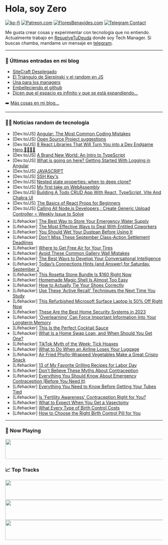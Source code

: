 # Hola, soy Zero

[![ko-fi](https://ko-fi.com/img/githubbutton_sm.svg)](https://ko-fi.com/J3J4N0LUK)
[![Patreon.com](https://img.shields.io/endpoint.svg?url=https%3A%2F%2Fshieldsio-patreon.vercel.app%2Fapi%3Fusername%3Dzerodragon%26type%3Dpatrons&style=for-the-badge)](https://patreon.com/zerodragon)
[![FloresBenavides.com](https://img.shields.io/website?down_message=oops&label=MiBlog&style=for-the-badge&up_message=online&url=https%3A%2F%2Ffloresbenavides.com)](https://floresbenavides.com)
[![Telegram Contact](https://img.shields.io/badge/escr%C3%ADbeme-ZeroDragon-%2326A5E4?style=for-the-badge&logo=telegram)](https://t.me/zerodragon)

Me gusta crear cosas y experimentar con tecnología que no entiendo.
Actualmente trabajo en [ResuelveTuDeuda](http://github.com/resuelve) donde soy Tech Manager.
Si buscas chamba, mandame un mensaje en [telegram](https://t.me/zerodragon).

---

### 📕 Últimas entradas en mi blog
<!-- BLOG-POST-LIST:START -->
- [SiteCraft Desplegado](https://floresbenavides.com/sitecraft-desplegado/)
- [El Triángulo de Sierpinski y el random en JS](https://floresbenavides.com/el-triangulo-de-sierpinski-y-el-random-en-js/)
- [Una para los managers](https://floresbenavides.com/una-para-los-managers/)
- [Embelleciendo el github](https://floresbenavides.com/embelleciendo-el-github/)
- [Dicen que el espacio es infinito y que se está expandiendo…](https://floresbenavides.com/dicen-que-el-espacio-es-infinito-y-que-se-esta-expandiendo/)
<!-- BLOG-POST-LIST:END -->

➡️ [Más cosas en mi blog...](https://floresbenavides.com)

---

### 👨‍💻 Noticias random de tecnología
<!-- TECH-POSTS:START -->
- [Dev.to/JS] [Angular: The Most Common Coding Mistakes](https://dev.to/chintanonweb/angular-the-most-common-coding-mistakes-3141)
- [Dev.to/JS] [Open Source Project suggestions](https://dev.to/shshank/open-source-project-suggestions-1opn)
- [Dev.to/JS] [8 React Libraries That Will Turn You into a Dev Endgame Hero 🦸‍♀️🦸‍♂️](https://dev.to/shivamblog/8-react-libraries-that-will-turn-you-into-a-dev-endgame-hero-23mo)
- [Dev.to/JS] [A Brand New World: An Intro to TypeScript](https://dev.to/gabetronic/a-brand-new-world-an-intro-to-typescript-46af)
- [Dev.to/JS] [What is going on here? Getting Started With Logging in Angular](https://dev.to/this-is-angular/what-is-going-on-here-getting-started-with-logging-in-angular-59k)
- [Dev.to/JS] [JAVASCRIPT](https://dev.to/iamsaurav28/javascript-jjk)
- [Dev.to/JS] [SSH Key&#39;s](https://dev.to/steven_rivera_5d71072a2fc/ssh-keys-nc4)
- [Dev.to/JS] [Nested state properties: when to deep clone?](https://dev.to/dragonballz/nested-state-properties-when-to-deep-clone-4jh1)
- [Dev.to/JS] [My first take on WebAssembly](https://dev.to/iprosk/my-first-take-on-webassembly-213h)
- [Dev.to/JS] [Building A Todo CRUD App With React, TypeScript, Vite And Chakra UI](https://dev.to/ethand91/building-a-todo-crud-app-with-react-typescript-vite-and-chakra-ui-l5n)
- [Dev.to/JS] [The Basics of React Props for Beginners](https://dev.to/meganad60/the-basics-of-react-props-for-beginners-3j01)
- [Dev.to/JS] [Calling All Node.js Developers : Create Generic Upload Controller ⭐ Weekly Issue to Solve](https://dev.to/idurar/calling-all-nodejs-developers-create-new-generic-upload-controller-weekly-issue-to-solve-53a4)
- [Lifehacker] [The Best Way to Store Your Emergency Water Supply](https://lifehacker.com/the-best-way-to-store-your-emergency-water-supply-1850792598?utm_source=regular)
- [Lifehacker] [The Most Effective Ways to Deal With Entitled Coworkers](https://lifehacker.com/the-most-effective-ways-to-deal-with-entitled-coworkers-1850792623?utm_source=regular)
- [Lifehacker] [You Should Wet Your Dustpan Before Using It](https://lifehacker.com/you-should-wet-your-dustpan-before-using-it-1850792655?utm_source=regular)
- [Lifehacker] [Don&#39;t Miss These September Class-Action Settlement Deadlines](https://lifehacker.com/class-action-settlements-2023-1850797441?utm_source=regular)
- [Lifehacker] [Where to Get Free Air for Your Tires](https://lifehacker.com/where-to-get-free-air-for-your-tires-1850792700?utm_source=regular)
- [Lifehacker] [Avoid These Common Gallery Wall Mistakes](https://lifehacker.com/avoid-these-common-gallery-wall-mistakes-1850792741?utm_source=regular)
- [Lifehacker] [The Best Ways to Develop Your Conversational Intelligence](https://lifehacker.com/the-best-ways-to-develop-your-conversational-intelligen-1850792824?utm_source=regular)
- [Lifehacker] [Today’s Connections Hints &lpar;and Answer&rpar; for Saturday, September 2](https://lifehacker.com/connections-answer-today-september-2-2023-1850795946?utm_source=regular)
- [Lifehacker] [This Rosetta Stone Bundle Is $160 Right Now](https://lifehacker.com/this-rosetta-stone-bundle-is-160-right-now-1850790237?utm_source=regular)
- [Lifehacker] [Homemade Magic Shell Is Almost Too Easy](https://lifehacker.com/easy-chocolate-magic-shell-recipe-1850797444?utm_source=regular)
- [Lifehacker] [How to Actually Tie Your Shoes Correctly](https://lifehacker.com/some-of-you-are-tying-your-shoes-wrong-1850295979?utm_source=regular)
- [Lifehacker] [Use These &#39;Active Recall&#39; Techniques the Next Time You Study](https://lifehacker.com/use-these-active-recall-techniques-the-next-time-you-st-1850797753?utm_source=regular)
- [Lifehacker] [This Refurbished Microsoft Surface Laptop Is 50% Off Right Now](https://lifehacker.com/this-refurbished-microsoft-surface-laptop-is-50-off-ri-1850790158?utm_source=regular)
- [Lifehacker] [These Are the Best Home Security Systems in 2023](https://lifehacker.com/best-home-security-systems-1850793992?utm_source=regular)
- [Lifehacker] [&#39;Overlearning&#39; Can Force Important Information Into Your Longterm Memory](https://lifehacker.com/overlearning-can-force-important-information-into-your-1850797539?utm_source=regular)
- [Lifehacker] [This Is the Perfect Cocktail Sauce](https://lifehacker.com/best-cocktail-sauce-recipe-1844910566?utm_source=regular)
- [Lifehacker] [What Is a Home Swap Loan, and When Should You Get One?](https://lifehacker.com/what-is-a-home-swap-loan-and-when-should-you-get-one-1850796773?utm_source=regular)
- [Lifehacker] [TikTok Myth of the Week: Tick Hoaxes](https://lifehacker.com/tiktok-myth-of-the-week-tick-hoaxes-1850794294?utm_source=regular)
- [Lifehacker] [What to Do When an Airline Loses Your Luggage](https://lifehacker.com/what-to-do-when-an-airline-loses-your-bag-1830460934?utm_source=regular)
- [Lifehacker] [Air Fried Phyllo-Wrapped Vegetables Make a Great Crispy Snack](https://lifehacker.com/air-fried-phyllo-wrapped-vegetables-make-a-great-crispy-1850796435?utm_source=regular)
- [Lifehacker] [13 of My Favorite Grilling Recipes for Labor Day](https://lifehacker.com/best-grilling-recipes-1850793271?utm_source=regular)
- [Lifehacker] [Don&#39;t Believe These Myths About Contraception](https://lifehacker.com/biggest-birth-control-myths-1850764015?utm_source=regular)
- [Lifehacker] [Everything You Should Know About Emergency Contraception &lpar;Before You Need It&rpar;](https://lifehacker.com/everything-you-should-know-about-emergency-contraceptio-1850771878?utm_source=regular)
- [Lifehacker] [Everything You Need to Know Before Getting Your Tubes Tied](https://lifehacker.com/everything-you-need-to-know-before-getting-your-tubes-t-1849121197?utm_source=regular)
- [Lifehacker] [Is &#39;Fertility Awareness&#39; Contraception Right for You?](https://lifehacker.com/is-fertility-awareness-contraception-right-for-you-1834151752?utm_source=regular)
- [Lifehacker] [What to Expect When You Get a Vasectomy](https://lifehacker.com/what-to-expect-when-you-get-a-vasectomy-1844701205?utm_source=regular)
- [Lifehacker] [What Every Type of Birth Control Costs](https://lifehacker.com/how-much-does-birth-control-cost-1850761958?utm_source=regular)
- [Lifehacker] [How to Choose the Right Birth Control Pill for You](https://lifehacker.com/how-to-choose-a-birth-control-pill-1836496878?utm_source=regular)<!-- TECH-POSTS:END -->

---

### 🎵 Now Playing
<a href="https://spotify-now-playing-dun.vercel.app/now-playing?open"><img src="https://spotify-now-playing-dun.vercel.app/now-playing" width="540" height="64"></a>

### 📈 Top Tracks
<a href="https://spotify-now-playing-dun.vercel.app/top-tracks?i=1&open"><img src="https://spotify-now-playing-dun.vercel.app/top-tracks?i=1" width="540" height="64"></a>
<a href="https://spotify-now-playing-dun.vercel.app/top-tracks?i=2&open"><img src="https://spotify-now-playing-dun.vercel.app/top-tracks?i=2" width="540" height="64"></a>
<a href="https://spotify-now-playing-dun.vercel.app/top-tracks?i=3&open"><img src="https://spotify-now-playing-dun.vercel.app/top-tracks?i=3" width="540" height="64"></a>
